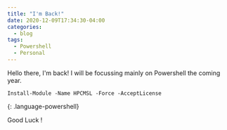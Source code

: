 ```yaml
---
title: "I'm Back!"
date: 2020-12-09T17:34:30-04:00
categories:
  - blog
tags:
  - Powershell
  - Personal
---
```


Hello there, I'm back! I will be focussing mainly on Powershell the coming year.
```
Install-Module -Name HPCMSL -Force -AcceptLicense
```
{: .language-powershell}

Good Luck !